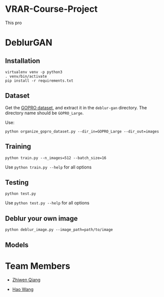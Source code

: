 # VRAR-Course-Project
This pro

# DeblurGAN
## Installation

```
virtualenv venv -p python3
. venv/bin/activate
pip install -r requirements.txt
```
## Dataset

Get the [GOPRO dataset](https://drive.google.com/file/d/1H0PIXvJH4c40pk7ou6nAwoxuR4Qh_Sa2/view?usp=sharing), and extract it in the `deblur-gan` directory. The directory name should be `GOPRO_Large`.


Use:
```
python organize_gopro_dataset.py --dir_in=GOPRO_Large --dir_out=images
```


## Training

```
python train.py --n_images=512 --batch_size=16
```

Use `python train.py --help` for all options

## Testing

```
python test.py
```

Use `python test.py --help` for all options

## Deblur your own image

```
python deblur_image.py --image_path=path/to/image
```
## Models



# Team Members
- [Zhiwen Qiang](https://github.com/QLightman)

- [Hao Wang](https://github.com/wrystal)

